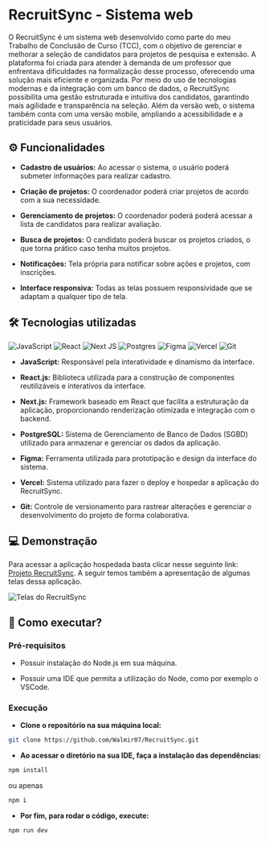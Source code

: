# RecruitSync - Sistema web

O RecruitSync é um sistema web desenvolvido como parte do meu Trabalho de Conclusão de Curso (TCC), com o objetivo de gerenciar e melhorar a seleção de candidatos para projetos de pesquisa e extensão. A plataforma foi criada para atender à demanda de um professor que enfrentava dificuldades na formalização desse processo, oferecendo uma solução mais eficiente e organizada. Por meio do uso de tecnologias modernas e da integração com um banco de dados, o RecruitSync possibilita uma gestão estruturada e intuitiva dos candidatos, garantindo mais agilidade e transparência na seleção. Além da versão web, o sistema também conta com uma versão mobile, ampliando a acessibilidade e a praticidade para seus usuários.

## ⚙️ Funcionalidades

- **Cadastro de usuários:** Ao acessar o sistema, o usuário poderá submeter informações para realizar cadastro.

- **Criação de projetos:** O coordenador poderá criar projetos de acordo com a sua necessidade.

- **Gerenciamento de projetos:** O coordenador poderá poderá acessar a lista de candidatos para realizar avaliação.

- **Busca de projetos:** O candidato poderá buscar os projetos criados, o que torna prático caso tenha muitos projetos.

- **Notificações:** Tela própria para notificar sobre ações e projetos, com inscrições.

- **Interface responsiva:** Todas as telas possuem responsividade que se adaptam a qualquer tipo de tela.

## 🛠️ Tecnologias utilizadas

![JavaScript](https://img.shields.io/badge/javascript-%23323330.svg?style=for-the-badge&logo=javascript&logoColor=%23F7DF1E)
![React](https://img.shields.io/badge/react-%2320232a.svg?style=for-the-badge&logo=react&logoColor=blue)
![Next JS](https://img.shields.io/badge/Next-black?style=for-the-badge&logo=next.js&logoColor=white)
![Postgres](https://img.shields.io/badge/postgres-%23316192.svg?style=for-the-badge&logo=postgresql&logoColor=white)
![Figma](https://img.shields.io/badge/figma-%23F24E1E.svg?style=for-the-badge&logo=figma&logoColor=white)
![Vercel](https://img.shields.io/badge/vercel-%23000000.svg?style=for-the-badge&logo=vercel&logoColor=white)
![Git](https://img.shields.io/badge/git-%23F05033.svg?style=for-the-badge&logo=git&logoColor=white)

- **JavaScript:** Responsável pela interatividade e dinamismo da interface.

- **React.js:** Biblioteca utilizada para a construção de componentes reutilizáveis ​​e interativos da interface.

- **Next.js:** Framework baseado em React que facilita a estruturação da aplicação, proporcionando renderização otimizada e integração com o backend.

- **PostgreSQL:** Sistema de Gerenciamento de Banco de Dados (SGBD) utilizado para armazenar e gerenciar os dados da aplicação.

- **Figma:** Ferramenta utilizada para prototipação e design da interface do sistema.

- **Vercel:** Sistema utilizado para fazer o deploy e hospedar a aplicação do RecruitSync.

- **Git:** Controle de versionamento para rastrear alterações e gerenciar o desenvolvimento do projeto de forma colaborativa.

## 💻 Demonstração

Para acessar a aplicação hospedada basta clicar nesse seguinte link: [Projeto RecruitSync](https://recruit-sync.vercel.app). A seguir temos também a apresentação de algumas telas dessa aplicação.

![Telas do RecruitSync](https://github.com/user-attachments/assets/0c795818-5681-456f-a0bd-f96932dd94d3)

## 🚀 Como executar?

### Pré-requisitos

- Possuir instalação do Node.js em sua máquina.
   
- Possuir uma IDE que permita a utilização do Node, como por exemplo o VSCode.

### Execução

- **Clone o repositório na sua máquina local:**

```bash
git clone https://github.com/Walmir07/RecruitSync.git
```

- **Ao acessar o diretório na sua IDE, faça a instalação das dependências:**

```bash
npm install
```
ou apenas
```bash
npm i
```

- **Por fim, para rodar o código, execute:**

```bash
npm run dev
```
